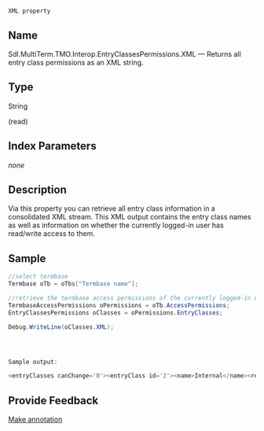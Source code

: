 

# 
    XML property



## Name

Sdl.MultiTerm.TMO.Interop.EntryClassesPermissions.XML —          Returns all entry class permissions as an XML string.



## Type

String

(read)



## Index Parameters
*none*


## Description



Via this property you can retrieve all entry class information in a consolidated XML stream. This XML output contains the entry class names as well as information on whether the currently logged-in user has read/write access to them.



## Sample


```cs
//select termbase
Termbase oTb = oTbs["Termbase name"];

//retrieve the termbase access permissions of the currently logged-in user
TermbaseAccessPermissions oPermissions = oTb.AccessPermissions;
EntryClassesPermissions oClasses = oPermissions.EntryClasses;

Debug.WriteLine(oClasses.XML);




Sample output:

<entryClasses canChange='0'><entryClass id='2'><name>Internal</name><read>1</read><write>0</write></entryClass><entryClass id='3'><name>Public</name><read>1</read><write>0</write></entryClass><entryClass id='1'><name>Unspecified</name><read>1</read><write>0</write></entryClass></entryClasses>
```



## Provide Feedback

[Make annotation](mailto:sdk-feedback@sdl.com&amp;subject=Reference%20for%20Sdl.MultiTerm.TMO.Interop.EntryClassesPermissions.XML)


